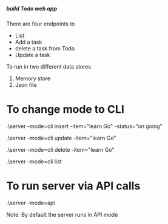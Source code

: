 ##### build Todo web app #########
There are four endpoints to
- List
- Add a task
- delete a task from Todo
- Update a task

To run in two different data stores 
1. Memory store
2. Json file

To change mode to CLI
=========================
.\server -mode=cli insert -item="learn Go" -status="on going"

.\server -mode=cli update -item="learn Go" 

.\server -mode=cli delete -item="learn Go"  

.\server -mode=cli list 

To run server via API calls
============================
.\server -mode=api

Note: By default the server runs in API mode